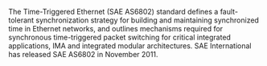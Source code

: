 The Time-Triggered Ethernet (SAE AS6802) standard defines a fault-tolerant synchronization strategy for building and maintaining synchronized time in Ethernet networks, and outlines mechanisms required for synchronous time-triggered packet switching for critical integrated applications, IMA and integrated modular architectures. SAE International has released SAE AS6802 in November 2011.

